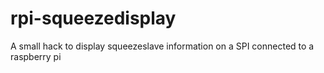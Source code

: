 rpi-squeezedisplay
==================

A small hack to display squeezeslave information on a SPI connected to a raspberry pi
